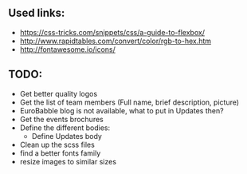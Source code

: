 Used links:
-----------
* https://css-tricks.com/snippets/css/a-guide-to-flexbox/
* http://www.rapidtables.com/convert/color/rgb-to-hex.htm
* http://fontawesome.io/icons/

TODO:
-----
* Get better quality logos
* Get the list of team members (Full name, brief description, picture)
* EuroBabble blog is not available, what to put in Updates then?
* Get the events brochures
* Define the different bodies:
    * Define Updates body
* Clean up the scss files
* find a better fonts family
 * resize images to similar sizes
